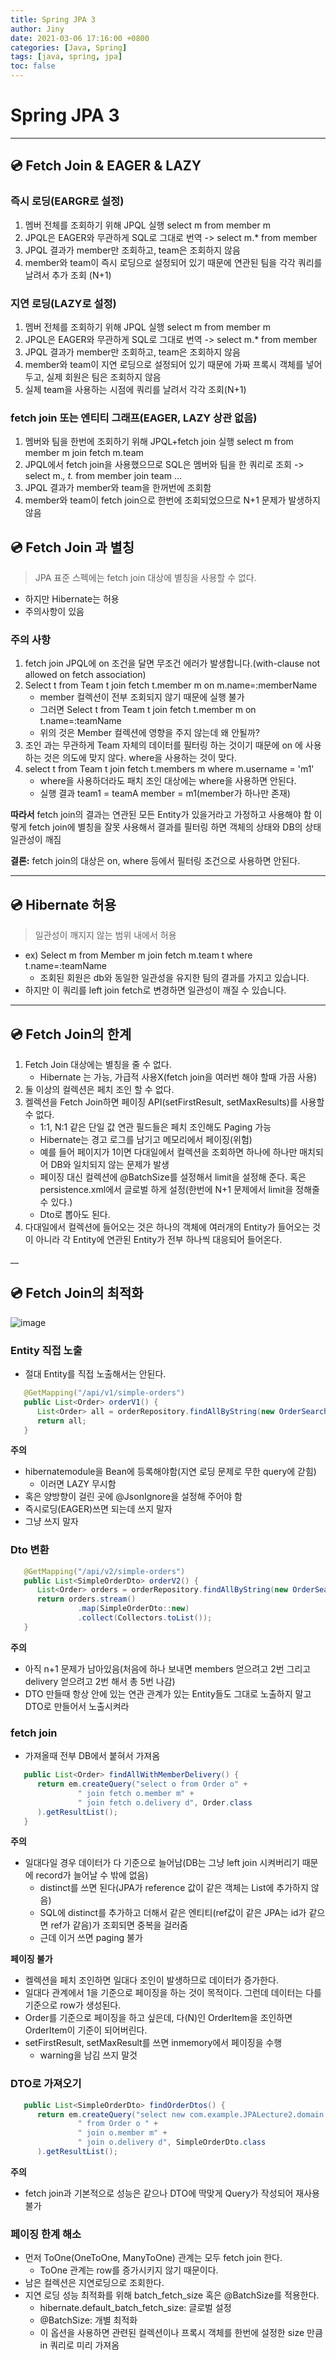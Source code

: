 ```yaml
---
title: Spring JPA 3
author: Jiny
date: 2021-03-06 17:16:00 +0800
categories: [Java, Spring]
tags: [java, spring, jpa]
toc: false
---
```


# Spring JPA 3
___

## 💿 Fetch Join & EAGER & LAZY

### 즉시 로딩(EARGR로 설정)

1. 멤버 전체를 조회하기 위해 JPQL 실행 select m from member m
2. JPQL은 EAGER와 무관하게 SQL로 그대로 번역 -> select m.* from member
3. JPQL 결과가 member만 조회하고, team은 조회하지 않음
4. member와 team이 즉시 로딩으로 설정되어 있기 때문에 연관된 팀을 각각 쿼리를 날려서 추가 조회 (N+1)

### 지연 로딩(LAZY로 설정)

1. 멤버 전체를 조회하기 위해 JPQL 실행 select m from member m
2. JPQL은 EAGER와 무관하게 SQL로 그대로 번역 -> select m.* from member
3. JPQL 결과가 member만 조회하고, team은 조회하지 않음
4. member와 team이 지연 로딩으로 설정되어 있기 때문에 가짜 프록시 객체를 넣어두고, 실제 회원은 팀은 조회하지 않음
5. 실제 team을 사용하는 시점에 쿼리를 날려서 각각 조회(N+1)

### fetch join 또는 엔티티 그래프(EAGER, LAZY 상관 없음)

1. 멤버와 팀을 한번에 조회하기 위해 JPQL+fetch join 실행 select m from member m join fetch m.team
2. JPQL에서 fetch join을 사용했으므로 SQL은 멤버와 팀을 한 쿼리로 조회 -> select m.*, t.* from member join team ...
3. JPQL 결과가 member와 team을 한꺼번에 조회함
4. member와 team이 fetch join으로 한번에 조회되었으므로 N+1 문제가 발생하지 않음

## 💿 Fetch Join 과 별칭

> JPA 표준 스펙에는 fetch join 대상에 별칭을 사용할 수 없다.

- 하지만 Hibernate는 허용
- 주의사항이 있음

### 주의 사항

1. fetch join JPQL에 on 조건을 달면 무조건 에러가 발생합니다.(with-clause not allowed on fetch association)
2. Select t from Team t join fetch t.member m on m.name=:memberName
   - member 컬렉션이 전부 조회되지 않기 때문에 실행 불가
   - 그러면 Select t from Team t join fetch t.member m on t.name=:teamName
   - 위의 것은 Member 컬렉션에 영향을 주지 않는데 왜 안될까?
3. 조인 과는 무관하게 Team 자체의 데이터를 필터링 하는 것이기 때문에 on 에 사용하는 것은 의도에 맞지 않다. where을 사용하는 것이 맞다.
4. select t from Team t join fetch t.members m where m.username = 'm1'
   - where을 사용하더라도 패치 조인 대상에는 where을 사용하면 안된다.
   - 실행 결과 team1 = teamA member = m1(member가 하나만 존재)

**따라서** fetch join의 결과는 연관된 모든 Entity가 있을거라고 가정하고 사용해야 함 이렇게 fetch join에 별칭을 잘못 사용해서 결과를 필터링 하면 객체의 상태와 DB의 상태 일관성이 깨짐

**결론:** fetch join의 대상은 on, where 등에서 필터링 조건으로 사용하면 안된다.

___

## 💿 Hibernate 허용 

> 일관성이 깨지지 않는 범위 내에서 허용

- ex) Select m from Member m join fetch  m.team t where t.name=:teamName
  - 조회된 회원은 db와 동일한 일관성을 유지한 팀의 결과를 가지고 있습니다.
- 하지만 이 쿼리를 left join fetch로 변경하면 일관성이 깨질 수 있습니다.

___

## 💿 Fetch Join의 한계


1. Fetch Join 대상에는 별칭을 줄 수 없다.
   - Hibernate 는 가능, 가급적 사용X(fetch join을 여러번 해야 할때 가끔 사용)
2. 둘 이상의 컬렉션은 페치 조인 할 수 없다.
3. 켈렉션을 Fetch Join하면 페이징 API(setFirstResult, setMaxResults)를 사용할 수 없다.
   - 1:1, N:1 같은 단일 값 연관 필드들은 페치 조인해도 Paging 가능
   - Hibernate는 경고 로그를 남기고 메모리에서 페이징(위험)
   - 예를 들어 페이지가 1이면 다대일에서 컬렉션을 조회하면 하나에 하나만 매치되어 DB와 일치되지 않는 문제가 발생
   - 페이징 대신 컬렉션에 @BatchSize를 설정해서 limit을 설정해 준다. 혹은 persistence.xml에서 글로벌 하게 설정(한번에 N+1 문제에서 limit을 정해줄 수 있다.)
   - Dto로 뽑아도 된다.
4. 다대일에서 컬렉션에 들어오는 것은 하나의 객체에 여러개의 Entity가 들어오는 것이 아니라 각 Entity에 연관된 Entity가 전부 하나씩 대응되어 들어온다.

__

## 💿 Fetch Join의 최적화

![image](../assets/img/post/domain.png)

### Entity 직접 노출

- 절대 Entity를 직접 노출해서는 안된다.

```java
   @GetMapping("/api/v1/simple-orders")
   public List<Order> orderV1() {
      List<Order> all = orderRepository.findAllByString(new OrderSearch());
      return all;
   }
```
**주의**
- hibernatemodule을 Bean에 등록해야함(지연 로딩 문제로 무한 query에 갇힘)
  - 이러면 LAZY 무시함
- 혹은 양방향이 걸린 곳에 @JsonIgnore을 설정해 주어야 함
- 즉시로딩(EAGER)쓰면 되는데 쓰지 말자
- 그냥 쓰지 말자

### Dto 변환

```java
   @GetMapping("/api/v2/simple-orders")
   public List<SimpleOrderDto> orderV2() {
      List<Order> orders = orderRepository.findAllByString(new OrderSearch());
      return orders.stream()
               .map(SimpleOrderDto::new)
               .collect(Collectors.toList());
   }
```

**주의**
- 아직 n+1 문제가 남아있음(처음에 하나 보내면 members 얻으려고 2번 그리고 delivery 얻으려고 2번 해서 총 5번 나감)
- DTO 만들때 항상 안에 있는 연관 관계가 있는 Entity들도 그대로 노출하지 말고 DTO로 만들어서 노출시켜라

### fetch join

- 가져올때 전부 DB에서 붙혀서 가져옴

```java
   public List<Order> findAllWithMemberDelivery() {
      return em.createQuery("select o from Order o" +
               " join fetch o.member m" +
               " join fetch o.delivery d", Order.class
      ).getResultList();
   }
```

**주의**
- 일대다일 경우 데이터가 다 기준으로 늘어남(DB는 그냥 left join 시켜버리기 때문에 record가 늘어날 수 밖에 없음)
  - distinct를 쓰면 된다(JPA가 reference 값이 같은 객체는 List에 추가하지 않음)
  - SQL에 distinct를 추가하고 더해서 같은 엔티티(ref값이 같은 JPA는 id가 같으면 ref가 같음)가 조회되면 중복을 걸러줌
  - 근데 이거 쓰면 paging 불가

**페이징 불가**

- 켈렉션을 페치 조인하면 일대다 조인이 발생하므로 데이터가 증가한다.
- 일대다 관계에서 1을 기준으로 페이징을 하는 것이 목적이다. 그런데 데이터는 다를 기준으로 row가 생성된다.
- Order를 기준으로 페이징을 하고 싶은데, 다(N)인 OrderItem을 조인하면 OrderItem이 기준이 되어버린다.
- setFirstResult, setMaxResult를 쓰면 inmemory에서 페이징을 수행
  - warning을 남김 쓰지 말것

### DTO로 가져오기

```java
   public List<SimpleOrderDto> findOrderDtos() {
      return em.createQuery("select new com.example.JPALecture2.domain.dto.SimpleOrderDto(o.id, m.name, o.orderDate, o.status, d.address)" +
               " from Order o " +
               " join o.member m" +
               " join o.delivery d", SimpleOrderDto.class
      ).getResultList();
```

**주의**
- fetch join과 기본적으로 성능은 같으나 DTO에 딱맞게 Query가 작성되어 재사용 불가

### 페이징 한계 해소
- 먼저 ToOne(OneToOne, ManyToOne) 관계는 모두 fetch join 한다.
  - ToOne 관계는 row를 증가시키지 않기 때문이다.
- 남은 컬렉션은 지연로딩으로 조회한다.
- 지연 로딩 성능 최적화를 위해 batch_fetch_size 혹은 @BatchSize를 적용한다.
  - hibernate.default_batch_fetch_size: 글로벌 설정
  - @BatchSize: 개별 최적화
  - 이 옵션을 사용하면 관련된 컬렉션이나 프록시 객체를 한번에 설정한 size 만큼 in 쿼리로 미리 가져옴